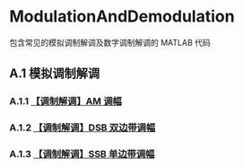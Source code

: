 # ModulationAndDemodulation
包含常见的模拟调制解调及数字调制解调的 MATLAB 代码
## A.1 模拟调制解调
### A.1.1 [【调制解调】AM 调幅](https://www.cnblogs.com/young520/p/17539846.html)
### A.1.2 [【调制解调】DSB 双边带调幅](https://www.cnblogs.com/young520/p/17542816.html)
### A.1.3 [【调制解调】SSB 单边带调幅](https://www.cnblogs.com/young520/p/17546613.html)
